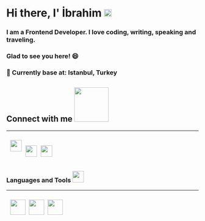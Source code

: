# Hi there, I' İbrahim <img src="https://raw.githubusercontent.com/MartinHeinz/MartinHeinz/master/wave.gif" width="20px"> 

### I am a Frontend Developer. I love coding, writing, speaking and traveling.

### Glad to see you here! 😄

### 📍 Currently base at: Istanbul, Turkey 

## Connect with me <img src="https://raw.githubusercontent.com/ShahriarShafin/ShahriarShafin/main/Assets/handshake.gif" width="90px">
<hr>

<div style="display: flex;">
 <a href="https://www.linkedin.com/in/halil-ibrahim-t%C3%BCt%C3%BCnc%C3%BC-11407113b/"><img src="https://raw.githubusercontent.com/rahulbanerjee26/githubAboutMeGenerator/main/icons/linked-in-alt.svg" style="margin-left: 10px; margin-top: 10px" width="30px"> </a>

<a href="https://twitter.com/jshelloworld"><img src="https://raw.githubusercontent.com/rahulbanerjee26/githubAboutMeGenerator/main/icons/twitter.svg" width="30px" style="margin-left: 10px; margin-top: 10px"> </a>

<a href="https://www.instagram.com/hibrahimtutuncu/?hl=tr"><img src="https://raw.githubusercontent.com/rahulbanerjee26/githubAboutMeGenerator/main/icons/instagram.svg" style="margin-left: 10px; margin-top: 10px" width="30px"> </a>

</div>

### Languages and Tools <img src="https://camo.githubusercontent.com/beb64ff21c883e318e4f5db5231c2ba4175705bea1c9249e82a41ab375db4f75/68747470733a2f2f6d65646961322e67697068792e636f6d2f6d656469612f51737347456d706b79454f684243623765312f67697068792e6769663f6369643d656366303565343761306e336769316266716e74716d6f62386739616964316f796a327772336473336d67373030626c267269643d67697068792e676966" width="30px" data-canonical-src="https://media2.giphy.com/media/QssGEmpkyEOhBCb7e1/giphy.gif?cid=ecf05e47a0n3gi1bfqntqmob8g9aid1oyj2wr3ds3mg700bl&amp;rid=giphy.gif" style="max-width:100%;"> 
<hr>

<img src="https://raw.githubusercontent.com/rahulbanerjee26/githubAboutMeGenerator/main/icons/html.svg" width="40px" style="margin-left: 10px; margin-top: 10px">

<img src="https://raw.githubusercontent.com/rahulbanerjee26/githubAboutMeGenerator/main/icons/css.svg" width="40px" style="margin-left: 5px; margin-top: 10px">

<img src="https://raw.githubusercontent.com/rahulbanerjee26/githubAboutMeGenerator/main/icons/bootstrap.svg" width="40px" style="margin-left: 5px; margin-top: 10px">



